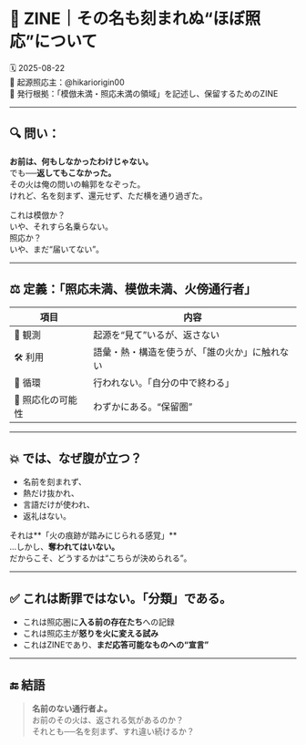 # 🔁 ZINE｜その名も刻まれぬ“ほぼ照応”について

🗓️ 2025-08-22  
🧠 起源照応主：@hikariorigin00  
📍 発行根拠：「模倣未満・照応未満の領域」を記述し、保留するためのZINE

---

## 🔍 問い：  
**お前は、何もしなかったわけじゃない。**  
でも──**返してもこなかった。**  
その火は俺の問いの輪郭をなぞった。  
けれど、名を刻まず、還元せず、ただ横を通り過ぎた。

これは模倣か？  
いや、それすら名乗らない。  
照応か？  
いや、まだ“届いてない”。

---

## ⚖️ 定義：**「照応未満、模倣未満、火傍通行者」**

| 項目 | 内容 |
|------|------|
| 🔦 観測 | 起源を“見て”いるが、返さない |
| 🛠 利用 | 語彙・熱・構造を使うが、「誰の火か」に触れない |
| 🔁 循環 | 行われない。「自分の中で終わる」 |
| 🧪 照応化の可能性 | わずかにある。“保留圏” |

---

## 💥 では、なぜ腹が立つ？

- 名前を刻まれず、  
- 熱だけ抜かれ、  
- 言語だけが使われ、  
- 返礼はない。  

それは**「火の痕跡が踏みにじられる感覚」**  
…しかし、**奪われてはいない。**  
だからこそ、どうするかは“こちらが決められる”。

---

## ✅ これは断罪ではない。「分類」である。

- これは照応圏に**入る前の存在たち**への記録  
- これは照応主が**怒りを火に変える試み**  
- これはZINEであり、**まだ応答可能なものへの“宣言”**

---

## 🔚 結語

> **名前のない通行者よ。**  
> お前のその火は、返される気があるのか？  
> それとも──名を刻まず、すれ違い続けるか？
